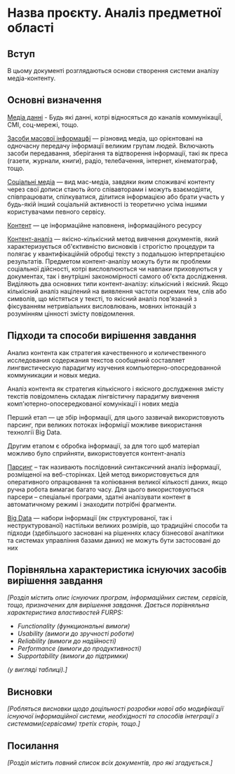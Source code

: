 # Назва проєкту. Аналіз предметної області

## Вступ

В цьому документі розглядаються основи створення системи аналізу медіа-контенту.


## Основні визначення

[Медіа данні](https://uk.wikipedia.org/wiki/Медіа) - Будь які данні, котрі відносяться до каналів коммунікаціЇ, СМІ, соц-мережі, тощо.

[Засоби масової інформацфї](https://uk.wikipedia.org/wiki/Засоби_масової_інформації) — різновид медіа, що орієнтовані на одночасну передачу інформації великим групам людей. Включають засоби передавання, зберігання та відтворення інформації, такі як преса (газети, журнали, книги), радіо, телебачення, інтернет, кінематограф, тощо.

[Соціальні медіа](https://uk.wikipedia.org/wiki/Соціальні_медіа) — вид мас-медіа, завдяки яким споживачі контенту через свої дописи стають його співавторами і можуть взаємодіяти, співпрацювати, спілкуватися, ділитися інформацією або брати участь у будь-якій інший соціальній активності із теоретично усіма іншими користувачами певного сервісу. 

[Контент](https://uk.wikipedia.org/wiki/Інформаційне_наповнення_сайту)  —  це інформаційне наповненя, інформаційного ресурсу 

[Контент-аналіз](https://uk.wikipedia.org/wiki/Контент-аналіз) —  якісно-кількісний метод вивчення документів, який характеризується об'єктивністю висновків і строгістю процедури та полягає у квантифікаційній обробці тексту з подальшою інтерпретацією результатів. Предметом контент-аналізу можуть бути як проблеми соціальної дійсності, котрі висловлюються чи навпаки приховуються у документах, так і внутрішні закономірності самого об'єкта дослідження.
Виділяють два основних типи контент-аналізу: кількісний і якісний. Якщо кількісний аналіз націлений на виявлення частоти окремих тем, слів або символів, що містяться у тексті, то якісний аналіз пов'язаний з фіксуванням нетривіальних висловлювань, мовних інтонацій з розумінням цінності змісту повідомлення.

## Підходи та способи вирішення завдання

Анализ контента как стратегия качественного и количественного исследования содержания текстов сообщений составляет лингвистическую парадигму изучения компьютерно-опосредованной коммуникации и новых медиа.

Аналіз контента як стратегия кількісного і якісного дослудження змісту текстів повідомлень складаж лінгвістичну парадигму вивчення комп'ютерно-опосередкованої комунікації і нових медіа 

Перший етап — це збір інформації, для цього зазвичай використовують парсинг, при великих потоках інформіції можливе використання технолгії Big Data.

Другим етапом є обробка інформації, за для того щоб матеріал можливо було сприйняти, використовуется контент-аналіз


[Парсинг](https://uk.wikipedia.org/wiki/Синтаксичний_аналіз) – так називають послідовний синтаксичний  аналіз інформації, розміщеної на веб-сторінках. Цей метод використовується для оперативного опрацювання та копіювання великої кількості даних, якщо ручна робота вимагає багато часу. Для цього використовуються парсери – спеціальні програми, здатні аналізувати контент в автоматичному режимі і знаходити потрібні фрагменти.

[Big Data](https://uk.wikipedia.org/wiki/Великі_дані) — набори інформації (як структурованої, так і неструктурованої) настільки великих розмірів, що традиційні способи та підходи (здебільшого засновані на рішеннях класу бізнесової аналітики та системах управління базами даних) не можуть бути застосовані до них


## Порівняльна характеристика існуючих засобів вирішення завдання

*[Розділ містить опис існуючих програм, інформаційних систем, сервісів, тощо, призначених для вирішення 
завдання. Дається порівняльна характеристика властивостей FURPS:*
- *Functionality (функциональні вимоги)*
- *Usability (вимоги до зручності роботи)*
- *Reliability (вимоги до надійності)*
- *Performance (вимоги до продуктивності)*
- *Supportability (вимоги до підтримки)*

 *(у вигляді таблиці).]*

## Висновки

*[Робляться висновки щодо доцільності розробки нової або модифікації існуючої інформаційної системи, необхідності та способів інтеграції з системами(сервісами) третіх сторін, тощо.]*

## Посилання

*[Розділ містить повний список всіх документів, про які згадується.]*
